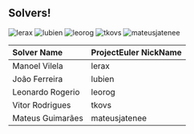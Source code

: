 ## Solvers!

![[lerax](www.github.com/ryukinix)](https://projecteuler.net/profile/lerax.png)
![[lubien](www.github.com/lubien)](https://projecteuler.net/profile/lubien.png)
![[leorog](www.github.com/leorog)](https://projecteuler.net/profile/leorog.png)
![[tkovs](www.github.com/tkovs)](https://projecteuler.net/profile/tkovs.png)
![[mateusjatenee](www.github.com/mateusjatenee)](https://projecteuler.net/profile/mateusjatenee.png)

| Solver Name          | ProjectEuler NickName |
| :--------------------| :-------------------- |
| Manoel Vilela        | lerax                 |
| João Ferreira        | lubien                |
| Leonardo Rogerio     | leorog                |
| Vitor Rodrigues      | tkovs                 |
| Mateus Guimarães     | mateusjatenee         |

